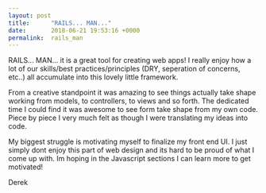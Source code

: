 ```yaml
---
layout: post
title:      "RAILS... MAN..."
date:       2018-06-21 19:53:16 +0000
permalink:  rails_man
---
```



RAILS... MAN... it is a great tool for creating web  apps!  I really enjoy how a lot of our skills/best practices/principles (DRY, seperation of concerns, etc..) all accumulate into this lovely little framework. 

From a creative standpoint it was amazing to see things actually take shape working from models, to controllers, to views and so forth.  The dedicated time I could find it was awesome to see form take shape from my own code.  Piece by piece I very much felt as though I were translating my ideas into code.  

My biggest struggle is motivating myself to finalize my front end UI.  I just simply dont enjoy this part of web design and its hard to be proud of what I come up with. Im hoping in the Javascript sections I can learn more to get motivated!

Derek


